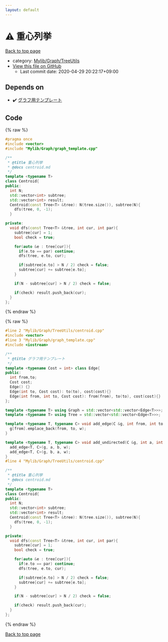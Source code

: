 ```yaml
---
layout: default
---
```


<!-- mathjax config similar to math.stackexchange -->
<script type="text/javascript" async
  src="https://cdnjs.cloudflare.com/ajax/libs/mathjax/2.7.5/MathJax.js?config=TeX-MML-AM_CHTML">
</script>
<script type="text/x-mathjax-config">
  MathJax.Hub.Config({
    TeX: { equationNumbers: { autoNumber: "AMS" }},
    tex2jax: {
      inlineMath: [ ['$','$'] ],
      processEscapes: true
    },
    "HTML-CSS": { matchFontHeight: false },
    displayAlign: "left",
    displayIndent: "2em"
  });
</script>

<script type="text/javascript" src="https://cdnjs.cloudflare.com/ajax/libs/jquery/3.4.1/jquery.min.js"></script>
<script src="https://cdn.jsdelivr.net/npm/jquery-balloon-js@1.1.2/jquery.balloon.min.js" integrity="sha256-ZEYs9VrgAeNuPvs15E39OsyOJaIkXEEt10fzxJ20+2I=" crossorigin="anonymous"></script>
<script type="text/javascript" src="../../../../assets/js/copy-button.js"></script>
<link rel="stylesheet" href="../../../../assets/css/copy-button.css" />


# :warning: 重心列挙

<a href="../../../../index.html">Back to top page</a>

* category: <a href="../../../../index.html#a41ea9974466d4f509bcbf59f2ee921e">Mylib/Graph/TreeUtils</a>
* <a href="{{ site.github.repository_url }}/blob/master/Mylib/Graph/TreeUtils/centroid.cpp">View this file on GitHub</a>
    - Last commit date: 2020-04-29 20:22:17+09:00




## Depends on

* :heavy_check_mark: <a href="../graph_template.cpp.html">グラフ用テンプレート</a>


## Code

<a id="unbundled"></a>
{% raw %}
```cpp
#pragma once
#include <vector>
#include "Mylib/Graph/graph_template.cpp"

/**
 * @title 重心列挙
 * @docs centroid.md
 */
template <typename T>
class Centroid{
public:
  int N;
  std::vector<int> subtree;
  std::vector<int> result;
  Centroid(const Tree<T> &tree): N(tree.size()), subtree(N){
    dfs(tree, 0, -1);    
  }

private:
  void dfs(const Tree<T> &tree, int cur, int par){
    subtree[cur] = 1;
    bool check = true;

    for(auto &e : tree[cur]){
      if(e.to == par) continue;
      dfs(tree, e.to, cur);

      if(subtree[e.to] > N / 2) check = false;
      subtree[cur] += subtree[e.to];
    }

    if(N - subtree[cur] > N / 2) check = false;

    if(check) result.push_back(cur);
  }
};

```
{% endraw %}

<a id="bundled"></a>
{% raw %}
```cpp
#line 2 "Mylib/Graph/TreeUtils/centroid.cpp"
#include <vector>
#line 3 "Mylib/Graph/graph_template.cpp"
#include <iostream>

/**
 * @title グラフ用テンプレート
 */
template <typename Cost = int> class Edge{
public:
  int from,to;
  Cost cost;
  Edge() {}
  Edge(int to, Cost cost): to(to), cost(cost){}
  Edge(int from, int to, Cost cost): from(from), to(to), cost(cost){}
};

template <typename T> using Graph = std::vector<std::vector<Edge<T>>>;
template <typename T> using Tree = std::vector<std::vector<Edge<T>>>;

template <typename T, typename C> void add_edge(C &g, int from, int to, T w = 1){
  g[from].emplace_back(from, to, w);
}

template <typename T, typename C> void add_undirected(C &g, int a, int b, T w = 1){
  add_edge<T, C>(g, a, b, w);
  add_edge<T, C>(g, b, a, w);
}
#line 4 "Mylib/Graph/TreeUtils/centroid.cpp"

/**
 * @title 重心列挙
 * @docs centroid.md
 */
template <typename T>
class Centroid{
public:
  int N;
  std::vector<int> subtree;
  std::vector<int> result;
  Centroid(const Tree<T> &tree): N(tree.size()), subtree(N){
    dfs(tree, 0, -1);    
  }

private:
  void dfs(const Tree<T> &tree, int cur, int par){
    subtree[cur] = 1;
    bool check = true;

    for(auto &e : tree[cur]){
      if(e.to == par) continue;
      dfs(tree, e.to, cur);

      if(subtree[e.to] > N / 2) check = false;
      subtree[cur] += subtree[e.to];
    }

    if(N - subtree[cur] > N / 2) check = false;

    if(check) result.push_back(cur);
  }
};

```
{% endraw %}

<a href="../../../../index.html">Back to top page</a>

